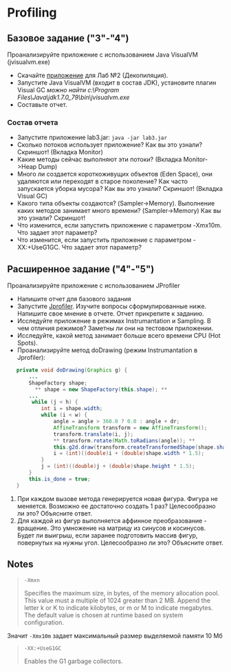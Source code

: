# Profiling

## Базовое задание ("3"-"4")

Проанализируйте приложение с использованием Java VisualVM (jvisualvm.exe)

 * Скачайте [приложение](lab3.jar) для Лаб №2 (Декопиляция).
 * Запустите Java VisualVM (входит в состав JDK), установите плагин Visual GC _можно найти c:\Program Files\Java\jdk1.7.0_79\bin\jvisualvm.exe_
 * Составьте отчет.

### Состав отчета

 * Запустите приложение lab3.jar: `java -jar lab3.jar`
 * Cколько потоков использует приложение? Как вы это узнали? Cкриншот! (Вкладка Monitor)
 * Какие методы сейчас выполняют эти потоки? (Вкладка Monitor->Heap Dump)
 * Много ли создается короткоживущих объектов (Eden Space), они удаляются или переходят в старое поколение? Как часто запускается уборка мусора? Как вы это узнали? Cкриншот! (Вкладка Visual GC)
 * Какого типа объекты создаются? (Sampler->Memory). Выполнение каких методов занимает много времени? (Sampler->Memory) Как вы это узнали? Cкриншот!
 * Что изменится, если запустить приложение с параметром -Xmx10m. Что задает этот параметр?
 * Что изменится, если запустить приложение с параметром -XX:+UseG1GC. Что задает этот параметр?

## Расширенное задание ("4"-"5")

Проанализируйте приложение с использованием JProfiler

 * Напишите отчет для базового задания
 * Запустите [Jprofiler](​http://www.ej-technologies.com/products/jprofiler/overview.html). Изучите вопросы сформулированные ниже. Напишите свое мнение в отчете. Отчет прикрепите к заданию.
 * Исследуйте приложение в режимах Instrumantation и Sampling. В чем отличия режимов? Заметны ли они на тестовом приложении.
 * Исследуйте, какой метод занимает больше всего времени CPU (Hot Spots).
 * Проанализируйте метод doDrawing (режим Instrumantation в Jprofiler):

 ```java
    private void doDrawing(Graphics g) {
        ...
  	    ShapeFactory shape;
          ** shape = new ShapeFactory(this.shape); **
        ...
         while (j < h) {
            int i = shape.width;
            while (i < w) {
                angle = angle > 360.0 ? 0.0 : angle + dr;
                AffineTransform transform = new AffineTransform();
                transform.translate(i, j);
                ** transform.rotate(Math.toRadians(angle)); **
                this.g2d.draw(transform.createTransformedShape(shape.shape));
                i = (int)((double)i + (double)shape.width * 1.5);
            }
            j = (int)((double)j + (double)shape.height * 1.5);
        }
        this.is_done = true;
    }
```

 1. При каждом вызове метода генерируется новая фигура. Фигура не меняется. Возможно ее достаточно создать 1 раз? Целесообразно ли это? Объясните ответ.
 2. Для каждой из фигур выполняется аффинное преобразование - вращение. Это умножение на матрицу из синусов и косинусов. Будет ли выигрыш, если заранее подготовить массив фигур, повернутых на нужны угол. Целесообразно ли это? Объясните ответ.


## Notes

 > `-Xmxn`
 >
 > Specifies the maximum size, in bytes, of the memory allocation pool. This value must a multiple of 1024 greater than 2 MB. Append the letter k or K to indicate kilobytes, or m or M to indicate megabytes. The default value is chosen at runtime based on system configuration.

Значит `-Xmx10m` задает максимальный размер выделяемой памяти 10 Мб

 > `-XX:+UseG1GC`
 >
 > Enables the G1 garbage collectors.
